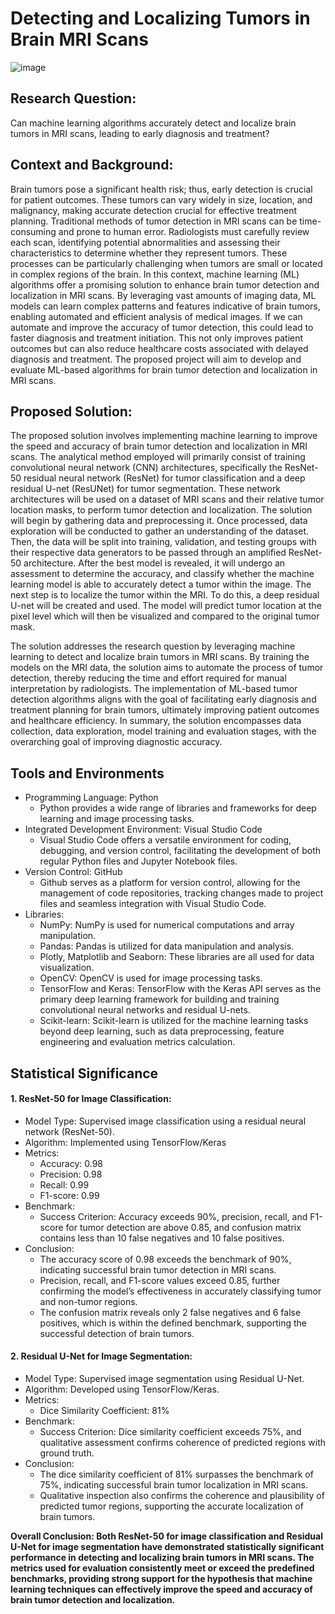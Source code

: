 # Detecting and Localizing Tumors in Brain MRI Scans
![image](https://github.com/KorinneStegall/capstone_project/assets/69525188/c6d83b4c-b9aa-491e-a3cd-a4209a0f2168)


## Research Question:
Can machine learning algorithms accurately detect and localize brain tumors in MRI scans, leading to early diagnosis and treatment?

## Context and Background:
Brain tumors pose a significant health risk; thus, early detection is crucial for patient outcomes. These tumors can vary widely in size, location, and malignancy, making accurate detection crucial for effective treatment planning. Traditional methods of tumor detection in MRI scans can be time-consuming and prone to human error. Radiologists must carefully review each scan, identifying potential abnormalities and assessing their characteristics to determine whether they represent tumors. These processes can be particularly challenging when tumors are small or located in complex regions of the brain. In this context, machine learning (ML) algorithms offer a promising solution to enhance brain tumor detection and localization in MRI scans. By leveraging vast amounts of imaging data, ML models can learn complex patterns and features indicative of brain tumors, enabling automated and efficient analysis of medical images. If we can automate and improve the accuracy of tumor detection, this could lead to faster diagnosis and treatment initiation. This not only improves patient outcomes but can also reduce healthcare costs associated with delayed diagnosis and treatment. The proposed project will aim to develop and evaluate ML-based algorithms for brain tumor detection and localization in MRI scans. 

## Proposed Solution:
The proposed solution involves implementing machine learning to improve the speed and accuracy of brain tumor detection and localization in MRI scans. The analytical method employed will primarily consist of training convolutional neural network (CNN) architectures, specifically the ResNet-50 residual neural network (ResNet) for tumor classification and a deep residual U-net (ResUNet) for tumor segmentation. These network architectures will be used on a dataset of MRI scans and their relative tumor location masks, to perform tumor detection and localization. The solution will begin by gathering data and preprocessing it. Once processed, data exploration will be conducted to gather an understanding of the dataset. Then, the data will be split into training, validation, and testing groups with their respective data generators to be passed through an amplified ResNet-50 architecture. After the best model is revealed, it will undergo an assessment to determine the accuracy, and classify whether the machine learning model is able to accurately detect a tumor within the image. The next step is to localize the tumor within the MRI. To do this, a deep residual U-net will be created and used. The model will predict tumor location at the pixel level which will then be visualized and compared to the original tumor mask. 

The solution addresses the research question by leveraging machine learning to detect and localize brain tumors in MRI scans. By training the models on the MRI data, the solution aims to automate the process of tumor detection, thereby reducing the time and effort required for manual interpretation by radiologists. The implementation of ML-based tumor detection algorithms aligns with the goal of facilitating early diagnosis and treatment planning for brain tumors, ultimately improving patient outcomes and healthcare efficiency. In summary, the solution encompasses data collection, data exploration, model training and evaluation stages, with the overarching goal of improving diagnostic accuracy. 

## Tools and Environments 
* Programming Language: Python
    * Python provides a wide range of libraries and frameworks for deep learning and image processing tasks.
*	Integrated Development Environment: Visual Studio Code
    *	Visual Studio Code offers a versatile environment for coding, debugging, and version control, facilitating the development of both regular Python files and Jupyter Notebook files.
*	Version Control: GitHub
    *	Github serves as a platform for version control, allowing for the management of code repositories, tracking changes made to project files and seamless integration with Visual Studio Code.
*	Libraries:
    *	NumPy: NumPy is used for numerical computations and array manipulation.
    *	Pandas: Pandas is utilized for data manipulation and analysis.
    *	Plotly, Matplotlib and Seaborn: These libraries are all used for data visualization.
    * OpenCV: OpenCV is used for image processing tasks.
    *	TensorFlow and Keras: TensorFlow with the Keras API serves as the primary deep learning framework for building and training convolutional neural networks and residual U-nets.
    *	Scikit-learn: Scikit-learn is utilized for the machine learning tasks beyond deep learning, such as data preprocessing, feature engineering and evaluation metrics calculation. 

## Statistical Significance
#### 1.	ResNet-50 for Image Classification:
  * Model Type: Supervised image classification using a residual neural network (ResNet-50).
  *	Algorithm: Implemented using TensorFlow/Keras
  *	Metrics:
    *	Accuracy: 0.98
    *	Precision: 0.98
    *	Recall: 0.99
    *	F1-score: 0.99
  *	Benchmark:
    *	Success Criterion: Accuracy exceeds 90%, precision, recall, and F1-score for tumor detection are above 0.85, and confusion matrix contains less than 10 false negatives and 10 false positives.
  *	Conclusion:
    *	The accuracy score of 0.98 exceeds the benchmark of 90%, indicating successful brain tumor detection in MRI scans.
    *	Precision, recall, and F1-score values exceed 0.85, further confirming the model’s effectiveness in accurately classifying tumor and non-tumor regions.
    *	The confusion matrix reveals only 2 false negatives and 6 false positives, which is within the defined benchmark, supporting the successful detection of brain tumors.
#### 2.	Residual U-Net for Image Segmentation:
  *	Model Type: Supervised image segmentation using Residual U-Net.
  *	Algorithm: Developed using TensorFlow/Keras.
  *	Metrics:
    *	Dice Similarity Coefficient: 81%
  *	Benchmark:
    *	Success Criterion: Dice similarity coefficient exceeds 75%, and qualitative assessment confirms coherence of predicted regions with ground truth.
  *	Conclusion:
    *	The dice similarity coefficient of 81% surpasses the benchmark of 75%, indicating successful brain tumor localization in MRI scans.
    *	Qualitative inspection also confirms the coherence and plausibility of predicted tumor regions, supporting the accurate localization of brain tumors.

**Overall Conclusion: Both ResNet-50 for image classification and Residual U-Net for image segmentation have demonstrated statistically significant performance in detecting and localizing brain tumors in MRI scans. The metrics used for evaluation consistently meet or exceed the predefined benchmarks, providing strong support for the hypothesis that machine learning techniques can effectively improve the speed and accuracy of brain tumor detection and localization.**
